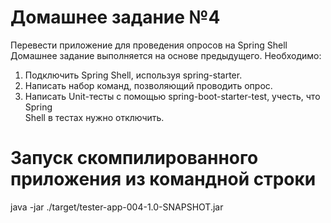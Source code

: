 # Домашнее задание №4
Перевести приложение для проведения опросов на Spring Shell
Домашнее задание выполняется на основе предыдущего.
Необходимо:
1. Подключить Spring Shell, используя spring-starter.
2. Написать набор команд, позволяющий проводить опрос.
3. Написать Unit-тесты с помощью spring-boot-starter-test, учесть, что Spring  
Shell в тестах нужно отключить.
  
  
# Запуск скомпилированного приложения из командной строки  
java -jar ./target/tester-app-004-1.0-SNAPSHOT.jar
